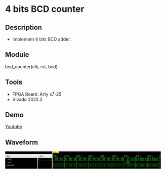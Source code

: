 # 4 bits BCD counter
## Description
* Implement 4 bits BCD adder.

## Module
bcd_counter(clk, rst, bcd)

## Tools
* FPGA Board: Arty s7-25
* Vivado 2022.2

## Demo
[Youtube](https://youtu.be/wLlNrA11HHo)

## Waveform
![alt text](https://github.com/bylin0829/Verilog/blob/master/4%20bits%20BCD%20counter/waveform.png?raw=true)
